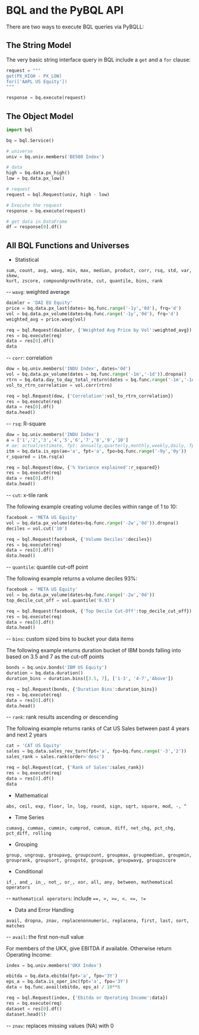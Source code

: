 # BQL and the PyBQL API

There are two ways to execute BQL queries via PyBQLL:

## The String Model

The very basic string interface query in BQL include a `get` and a `for` clause:

```python
request = """
get(PX_HIGH - PX_LOW)
for(['AAPL US Equity'])
"""

response = bq.execute(request)
```

## The Object Model
````python
import bql

bq = bql.Service()

# universe
univ = bq.univ.members('BE500 Index')

# data
high = bq.data.px_high()
low = bq.data.px_low()

# request
request = bql.Request(univ, high - low)

# Execute the request
response = bq.execute(request)

# get data in DataFrame
df = response[0].df()
````

## All BQL Functions and Universes

* Statistical

```shell
sum, count, avg, wavg, min, max, median, product, corr, rsq, std, var, skew,
kurt, zscore, compoundgrowthrate, cut, quantile, bins, rank
```

-- `wavg`: weighted average
```python
daimler = 'DAI EU Equity'
price = bq.data.px_last(dates= bq.func.range('-1y','0d'), frq='d')
vol = bq.data.px_volume(dates=bq.func.range('-1y','0d'), frq='d')
weighted_avg = price.wavg(vol)

req = bql.Request(daimler, {'Weighted Avg Price by Vol':weighted_avg})
res = bq.execute(req)
data = res[0].df()
data
```

-- `corr`: correlation
```python
dow = bq.univ.members('INDU Index', dates='0d')
vol = bq.data.px_volume(dates = bq.func.range('-1m','-1d')).dropna()
rtrn = bq.data.day_to_day_total_return(dates = bq.func.range('-1m','-1d')).dropna()
vol_to_rtrn_correlation = vol.corr(rtrn)

req = bql.Request(dow, {'Correlation':vol_to_rtrn_correlation})
res = bq.execute(req)
data = res[0].df()
data.head()
```

-- `rsq`: R-square
```python
dow = bq.univ.members('INDU Index')
a = ['1','2','3','4','5','6','7','8','9','10']
# ae: actual/estimate, fpt: annually,quarterly,monthly,weekly,daily, fpo:period offset, i.e., the time range
itm = bq.data.is_eps(ae='a', fpt='a', fpo=bq.func.range('-9y','0y'))
r_squared = itm.rsq(a)

req = bql.Request(dow, {'% Variance explained':r_squared})
res = bq.execute(req)
data = res[0].df()
data.head()
```

-- `cut`: x-tile rank

The following example creating volume deciles within range of 1 to 10:

```python
facebook = 'META US Equity'
vol = bq.data.px_volume(dates=bq.func.range('-2w','0d')).dropna()
deciles = vol.cut('10')

req = bql.Request(facebook, {'Volume Deciles':deciles})
res = bq.execute(req)
data = res[0].df()
data.head()
```

-- `quantile`: quantile cut-off point

The following example returns a volume deciles 93%:

```python
facebook = 'META US Equity'
vol = bq.data.px_volume(dates=bq.func.range('-2w','0d'))
top_decile_cut_off = vol.quantile('0.93')

req = bql.Request(facebook, {'Top Decile Cut-Off':top_decile_cut_off})
res = bq.execute(req)
data = res[0].df()
data.head()
```

-- `bins`: custom sized bins to bucket your data items

The following example returns duration bucket of IBM bonds falling into based on 3.5 and 7 as the cut-off points

```python
bonds = bq.univ.bonds('IBM US Equity')
duration = bq.data.duration()
duration_bins = duration.bins([3.5, 7], ['1-3', '4-7','Above'])

req = bql.Request(bonds, {'Duration Bins':duration_bins})
res = bq.execute(req)
data = res[0].df()
data.head()
```

-- `rank`: rank results ascending or descending

The following example returns ranks of Cat US Sales between past 4 years and next 2 years

```python
cat = 'CAT US Equity'
sales = bq.data.sales_rev_turn(fpt='a', fpo=bq.func.range('-3','2'))
sales_rank = sales.rank(order='desc')

req = bql.Request(cat, {'Rank of Sales':sales_rank})
res = bq.execute(req)
data = res[0].df()
data
```

* Mathematical

```shell
abs, ceil, exp, floor, ln, log, round, sign, sqrt, square, mod, -, ^
```

* Time Series
```shell
cumavg, cummax, cummin, cumprod, cumsum, diff, net_chg, pct_chg, pct_diff, rolling
```

* Grouping
```shell
group, ungroup, groupavg, groupcount, groupmax, groupmedian, groupmin, grouprank, groupsort, groupstd, groupsum, groupwavg, groupzscore
```

* Conditional
```shell
if_, and_, in_, not_, or_, xor, all, any, between, mathematical operators
```

-- `mathematical operators`: include `==, >, >=, <. <=, !=`

* Data and Error Handling
```shell
avail, dropna, znav, replacenonnumeric, replacena, first, last, sort, matches
```

-- `avail`: the first non-null value

For members of the UKX, give EBITDA if available. Otherwise return Operating Income:

```python
index = bq.univ.members('UKX Index')

ebitda = bq.data.ebitda(fpt='a', fpo='3Y') 
eps_a = bq.data.is_oper_inc(fpt='a', fpo='3Y')
data = bq.func.avail(ebitda, eps_a) / 10**6

req = bql.Request(index, {'Ebitda or Operating Income':data})
res = bq.execute(req)
dataset = res[0].df()
dataset.head(5)
```

-- `znav`: replaces missing values (NA) with 0
